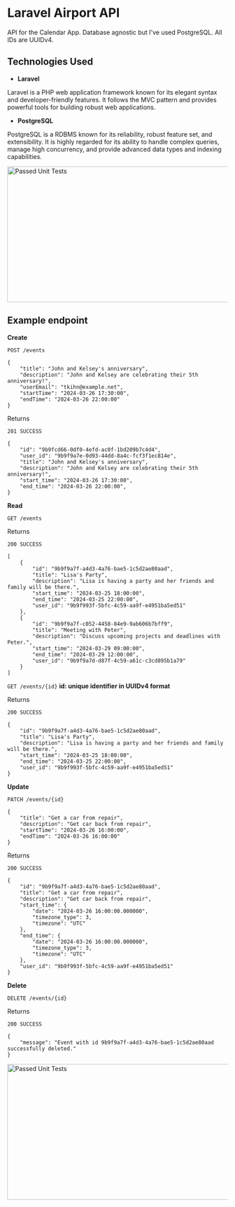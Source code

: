 # <a name="no-link"></a>Laravel Airport API

API for the Calendar App. Database agnostic but I've used PostgreSQL. All IDs are UUIDv4.

## <a name="no-link"></a>Technologies Used

- **Laravel**

Laravel is a PHP web application framework known for its elegant syntax and developer-friendly features. It follows the MVC pattern and provides powerful tools for building robust web applications.

- **PostgreSQL**

PostgreSQL is a RDBMS known for its reliability, robust feature set, and extensibility. It is highly regarded for its ability to handle complex queries, manage high concurrency, and provide advanced data types and indexing capabilities. 

<img src='https://github.com/dragan717080/Calendar/assets/135660124/56603c60-cbf2-4b42-a536-4177abd0fdde' alt='Passed Unit Tests' width='670' height='310' />

## Example endpoint

**Create**

```POST /events```

```
{
    "title": "John and Kelsey's anniversary",
    "description": "John and Kelsey are celebrating their 5th anniversary!",
    "userEmail": "tkihn@example.net",
    "startTime": "2024-03-26 17:30:00",
    "endTime": "2024-03-26 22:00:00"
}
```

Returns

```
201 SUCCESS

{
    "id": "9b9fcd66-0df0-4efd-ac0f-1bd209b7c4d4",
    "user_id": "9b9f9a7e-0d93-44dd-8a4c-fcf3f1ec814e",
    "title": "John and Kelsey's anniversary",
    "description": "John and Kelsey are celebrating their 5th anniversary!",
    "start_time": "2024-03-26 17:30:00",
    "end_time": "2024-03-26 22:00:00",
}
```

**Read**

```GET /events```

Returns

```
200 SUCCESS

[
    {
        "id": "9b9f9a7f-a4d3-4a76-bae5-1c5d2ae80aad",
        "title": "Lisa's Party",
        "description": "Lisa is having a party and her friends and family will be there.",
        "start_time": "2024-03-25 18:00:00",
        "end_time": "2024-03-25 22:00:00",
        "user_id": "9b9f993f-5bfc-4c59-aa9f-e4951ba5ed51"
    },
    {
        "id": "9b9f9a7f-c052-4458-84e9-9ab606b7bff9",
        "title": "Meeting with Peter",
        "description": "Discuss upcoming projects and deadlines with Peter.",
        "start_time": "2024-03-29 09:00:00",
        "end_time": "2024-03-29 12:00:00",
        "user_id": "9b9f9a7d-d87f-4c59-a61c-c3cd895b1a79"
    }
]
```

```GET /events/{id}```
**id: unique identifier in UUIDv4 format**

Returns

```
200 SUCCESS

{
    "id": "9b9f9a7f-a4d3-4a76-bae5-1c5d2ae80aad",
    "title": "Lisa's Party",
    "description": "Lisa is having a party and her friends and family will be there.",
    "start_time": "2024-03-25 18:00:00",
    "end_time": "2024-03-25 22:00:00",
    "user_id": "9b9f993f-5bfc-4c59-aa9f-e4951ba5ed51"
}
```

**Update**

```PATCH /events/{id}```

```
{
    "title": "Get a car from repair",
    "description": "Get car back from repair",
    "startTime": "2024-03-26 16:00:00",
    "endTime": "2024-03-26 16:00:00"
}
```

Returns
```
200 SUCCESS

{
    "id": "9b9f9a7f-a4d3-4a76-bae5-1c5d2ae80aad",
    "title": "Get a car from repair",
    "description": "Get car back from repair",
    "start_time": {
        "date": "2024-03-26 16:00:00.000000",
        "timezone_type": 3,
        "timezone": "UTC"
    },
    "end_time": {
        "date": "2024-03-26 16:00:00.000000",
        "timezone_type": 3,
        "timezone": "UTC"
    },
    "user_id": "9b9f993f-5bfc-4c59-aa9f-e4951ba5ed51"
}
```

**Delete**

```DELETE /events/{id}```

Returns

```
200 SUCCESS

{
    "message": "Event with id 9b9f9a7f-a4d3-4a76-bae5-1c5d2ae80aad successfully deleted."
}
```
<img src='https://github.com/dragan717080/Calendar/assets/135660124/1cff3bf6-bccf-40a8-bd85-213bb2d17ac4' alt='Passed Unit Tests' width='670' height='310' />
